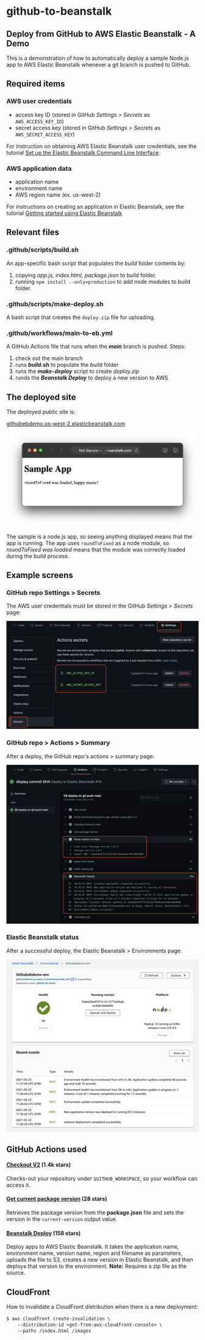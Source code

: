 # github-to-beanstalk
Deploy from GitHub to AWS Elastic Beanstalk - A Demo
---
This is a demonstration of how to automatically deploy a sample Node.js app to AWS Elastic Beanstalk whenever a git branch is pushed to GitHub.
## Required items

### AWS user credentials
- access key ID (stored in GitHub *Settings > Secrets* as `AWS_ACCESS_KEY_ID`)
- secret access key (stored in GitHub *Settings > Secrets* as `AWS_SECRET_ACCESS_KEY`)

For instruction on obtaining AWS Elastic Beanstalk user credentials, see the
tutorial
[Set up the Elastic Beanstalk Command Line Interface](https://aws.amazon.com/getting-started/hands-on/set-up-command-line-elastic-beanstalk/).

### AWS application data
- application name
- environment name
- AWS region name (ex. us-west-2)

For instructions on creating an application in Elastic Beanstalk, see
the tutorial
[Getting started using Elastic Beanstalk](https://docs.aws.amazon.com/elasticbeanstalk/latest/dg/GettingStarted.html)

## Relevant files

### .github/scripts/build.sh
An app-specific bash script that populates the *build* folder contents by:
1. copying *app.js, index.html, package.json* to build folder.
2. running `npm install --only=production` to add node modules to build folder.

### .github/scripts/make-deploy.sh
A bash script that creates the `deploy.zip` file for uploading.

### .github/workflows/main-to-eb.yml
A GitHub Actions file that runs when the ***main*** branch is pushed. Steps:
1. check out the main branch
2. runs ***build.sh*** to populate the *build* folder
3. runs the ***make-deploy*** script to create *deploy.zip*
4. runds the ***Beanstalk Deploy*** to deploy a new version to AWS

## The deployed site

The deployed public site is:

[githubebdemo.us-west-2.elasticbeanstalk.com](http://githubebdemo.us-west-2.elasticbeanstalk.com)

![Sample app](docs/deployed-app.png)

The sample is a node.js app, so seeing anything displayed means that the app is
running. The app uses `roundToFixed` as a node module, so *roundToFixed was
loaded* means that the module was correctly loaded during the build process.

## Example screens

### GitHub repo Settings > Secrets
The AWS user credentials must be stored in the GitHub *Settings > Secrets* page:

![GitHub Settings > Secrets page](docs/gh>settings>secrets.png)

### GitHub repo > Actions > Summary
After a deploy, the GitHub repo's actions > summary page:

![github actions summary page](docs/actions>summary.png)

### Elastic Beanstalk status
After a successful deploy, the Elastic Beanstalk > Environments page:

![Elastic Beanstalk environments page](docs/eb-success-status.png)

## GitHub Actions used

#### [Checkout V2](https://github.com/marketplace/actions/checkout) (1.4k stars)
Checks-out your repository under `$GITHUB_WORKSPACE`, so your workflow can
access it.

#### [Get current package version](https://github.com/marketplace/actions/get-current-package-version) (28 stars)
Retrieves the package version from the **package.json** file and sets the
version in the `current-version` output value.

#### [Beanstalk Deploy](https://github.com/marketplace/actions/beanstalk-deploy) (158 stars)
Deploy apps to AWS Elastic Beanstalk. It takes the application name,
environment name, version name, region and filename as parameters, uploads
the file to S3, creates a new version in Elastic Beanstalk, and then deploys
that version to the environment. **Note:** Requires a zip file as the source.

## CloudFront

How to invalidate a CloudFront distribution when there is a new deployment:

```shell
$ aws cloudfront create-invalidation \
    --distribution-id <get-from-aws-cloudfront-console> \
    --paths /index.html /images 
```
